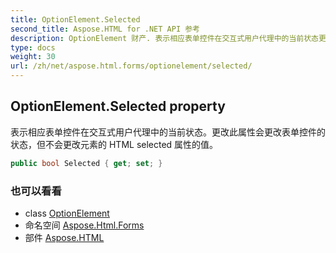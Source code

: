 ```yaml
---
title: OptionElement.Selected
second_title: Aspose.HTML for .NET API 参考
description: OptionElement 财产. 表示相应表单控件在交互式用户代理中的当前状态更改此属性会更改表单控件的状态但不会更改元素的 HTML selected 属性的值
type: docs
weight: 30
url: /zh/net/aspose.html.forms/optionelement/selected/
---
```

## OptionElement.Selected property

表示相应表单控件在交互式用户代理中的当前状态。更改此属性会更改表单控件的状态，但不会更改元素的 HTML selected 属性的值。

```csharp
public bool Selected { get; set; }
```

### 也可以看看

* class [OptionElement](../)
* 命名空间 [Aspose.Html.Forms](../../optionelement/)
* 部件 [Aspose.HTML](../../../)


